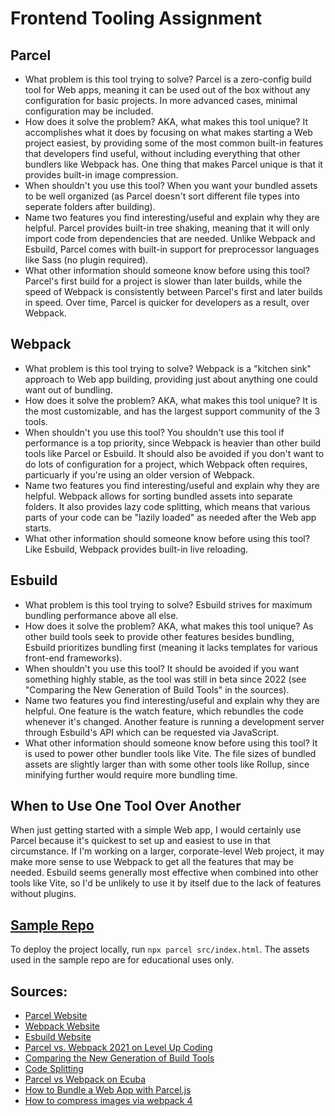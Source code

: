 # Frontend Tooling Assignment

## Parcel
- What problem is this tool trying to solve? Parcel is a zero-config build tool for Web apps, meaning it can be used out of the box without any configuration for basic projects. In more advanced cases, minimal configuration may be included.
- How does it solve the problem? AKA, what makes this tool unique? It accomplishes what it does by focusing on what makes starting a Web project easiest, by providing some of the most common built-in features that developers find useful, without including everything that other bundlers like Webpack has. One thing that makes Parcel unique is that it provides built-in image compression.
- When shouldn't you use this tool? When you want your bundled assets to be well organized (as Parcel doesn't sort different file types into seperate folders after building).
- Name two features you find interesting/useful and explain why they are helpful. Parcel provides built-in tree shaking, meaning that it will only import code from dependencies that are needed. Unlike Webpack and Esbuild, Parcel comes with built-in support for preprocessor languages like Sass (no plugin required). 
- What other information should someone know before using this tool? Parcel's first build for a project is slower than later builds, while the speed of Webpack is consistently between Parcel's first and later builds in speed. Over time, Parcel is quicker for developers as a result, over Webpack.

## Webpack
- What problem is this tool trying to solve? Webpack is a "kitchen sink" approach to Web app building, providing just about anything one could want out of bundling. 
- How does it solve the problem? AKA, what makes this tool unique? It is the most customizable, and has the largest support community of the 3 tools.
- When shouldn't you use this tool? You shouldn't use this tool if performance is a top priority, since Webpack is heavier than other build tools like Parcel or Esbuild. It should also be avoided if you don't want to do lots of configuration for a project, which Webpack often requires, particuarly if you're using an older version of Webpack.
- Name two features you find interesting/useful and explain why they are helpful. Webpack allows for sorting bundled assets into separate folders. It also provides lazy code splitting, which means that various parts of your code can be "lazily loaded" as needed after the Web app starts.
- What other information should someone know before using this tool? Like Esbuild, Webpack provides built-in live reloading.

## Esbuild
- What problem is this tool trying to solve? Esbuild strives for maximum bundling performance above all else.
- How does it solve the problem? AKA, what makes this tool unique? As other build tools seek to provide other features besides bundling, Esbuild prioritizes bundling first (meaning it lacks templates for various front-end frameworks). 
- When shouldn't you use this tool? It should be avoided if you want something highly stable, as the tool was still in beta since 2022 (see "Comparing the New Generation of Build Tools" in the sources).
- Name two features you find interesting/useful and explain why they are helpful. One feature is the watch feature, which rebundles the code whenever it's changed. Another feature is running a development server through Esbuild's API which can be requested via JavaScript.
- What other information should someone know before using this tool? It is used to power other bundler tools like Vite. The file sizes of bundled assets are slightly larger than with some other tools like Rollup, since minifying further would require more bundling time. 

## When to Use One Tool Over Another
When just getting started with a simple Web app, I would certainly use Parcel because it's quickest to set up and easiest to use in that circumstance. If I'm working on a larger, corporate-level Web project, it may make more sense to use Webpack to get all the features that may be needed. Esbuild seems generally most effective when combined into other tools like Vite, so I'd be unlikely to use it by itself due to the lack of features without plugins.

## [Sample Repo]()
To deploy the project locally, run `npx parcel src/index.html`. The assets used in the sample repo are for educational uses only.

## Sources:
- [Parcel Website](https://parceljs.org/)
- [Webpack Website](https://webpack.js.org/)
- [Esbuild Website](https://esbuild.github.io/)
- [Parcel vs. Webpack 2021 on Level Up Coding](https://levelup.gitconnected.com/parcel-vs-webpack-2021-64c347bcb31)
- [Comparing the New Generation of Build Tools](https://css-tricks.com/comparing-the-new-generation-of-build-tools/)
- [Code Splitting](https://reactjs.org/docs/code-splitting.html)
- [Parcel vs Webpack on Ecuba](https://www.educba.com/parcel-vs-webpack/)
- [How to Bundle a Web App with Parcel.js](https://www.digitalocean.com/community/tutorials/how-to-bundle-a-web-app-with-parcel-js)
- [How to compress images via webpack 4](https://stackoverflow.com/questions/50629356/how-to-compress-images-via-webpack-4)